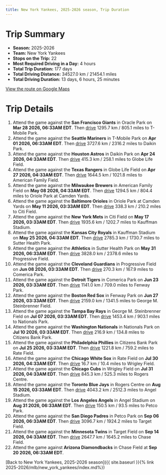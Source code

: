 ```yaml
---
title: New York Yankees, 2025-2026 season, Trip Duration
---
```


# Trip Summary
- **Season:** 2025-2026
- **Team:** New York Yankees
- **Stops on the Trip:** 22
- **Most Required Driving in a Day:** 4 hours
- **Total Trip Duration:** 177 days
- **Total Driving Distance:** 34527.0 km / 21454.1 miles
- **Total Driving Duration:** 13 days, 6 hours, 25 minutes

[View the route on Google Maps](https://www.google.com/maps/dir/Oracle+Park+San+Francisco/T-Mobile+Park+Seattle/Daikin+Park+Houston/Globe+Life+Field+Arlington/American+Family+Field+Milwaukee/Oriole+Park+at+Camden+Yards+Baltimore/Citi+Field+Flushing/Kauffman+Stadium+Kansas+City/Sutter+Health+Park+Sacramento/Progressive+Field+Cleveland/Comerica+Park+Detroit/Fenway+Park+Boston/George+M.+Steinbrenner+Field+Tampa/Nationals+Park+Washington/Citizens+Bank+Park+Philadelphia/Rate+Field+Chicago/Wrigley+Field+Chicago/Rogers+Centre+Toronto/Angel+Stadium+Anaheim/Petco+Park+San+Diego/Target+Field+Minneapolis/Chase+Field+Phoenix)

# Trip Details
1. Attend the game against the **San Francisco Giants** in Oracle Park on **Mar 28 2026, 06:33AM EDT**. Then [drive](https://www.google.com/maps/dir/Oracle+Park+San+Francisco/T-Mobile+Park+Seattle) 1295.7 km / 805.1 miles to T-Mobile Park.
2. Attend the game against the **Seattle Mariners** in T-Mobile Park on **Apr 01 2026, 06:33AM EDT**. Then [drive](https://www.google.com/maps/dir/T-Mobile+Park+Seattle/Daikin+Park+Houston) 3727.6 km / 2316.2 miles to Daikin Park.
3. Attend the game against the **Houston Astros** in Daikin Park on **Apr 24 2026, 04:33AM EDT**. Then [drive](https://www.google.com/maps/dir/Daikin+Park+Houston/Globe+Life+Field+Arlington) 415.3 km / 258.1 miles to Globe Life Field.
4. Attend the game against the **Texas Rangers** in Globe Life Field on **Apr 27 2026, 04:33AM EDT**. Then [drive](https://www.google.com/maps/dir/Globe+Life+Field+Arlington/American+Family+Field+Milwaukee) 1644.5 km / 1021.8 miles to American Family Field.
5. Attend the game against the **Milwaukee Brewers** in American Family Field on **May 08 2026, 04:33AM EDT**. Then [drive](https://www.google.com/maps/dir/American+Family+Field+Milwaukee/Oriole+Park+at+Camden+Yards+Baltimore) 1294.5 km / 804.4 miles to Oriole Park at Camden Yards.
6. Attend the game against the **Baltimore Orioles** in Oriole Park at Camden Yards on **May 11 2026, 03:33AM EDT**. Then [drive](https://www.google.com/maps/dir/Oriole+Park+at+Camden+Yards+Baltimore/Citi+Field+Flushing) 338.3 km / 210.2 miles to Citi Field.
7. Attend the game against the **New York Mets** in Citi Field on **May 17 2026, 03:33AM EDT**. Then [drive](https://www.google.com/maps/dir/Citi+Field+Flushing/Kauffman+Stadium+Kansas+City) 1935.6 km / 1202.7 miles to Kauffman Stadium.
8. Attend the game against the **Kansas City Royals** in Kauffman Stadium on **May 25 2026, 04:33AM EDT**. Then [drive](https://www.google.com/maps/dir/Kauffman+Stadium+Kansas+City/Sutter+Health+Park+Sacramento) 2785.3 km / 1730.7 miles to Sutter Health Park.
9. Attend the game against the **Athletics** in Sutter Health Park on **May 31 2026, 06:33AM EDT**. Then [drive](https://www.google.com/maps/dir/Sutter+Health+Park+Sacramento/Progressive+Field+Cleveland) 3828.0 km / 2378.6 miles to Progressive Field.
10. Attend the game against the **Cleveland Guardians** in Progressive Field on **Jun 08 2026, 03:33AM EDT**. Then [drive](https://www.google.com/maps/dir/Progressive+Field+Cleveland/Comerica+Park+Detroit) 270.3 km / 167.9 miles to Comerica Park.
11. Attend the game against the **Detroit Tigers** in Comerica Park on **Jun 23 2026, 03:33AM EDT**. Then [drive](https://www.google.com/maps/dir/Comerica+Park+Detroit/Fenway+Park+Boston) 1141.0 km / 709.0 miles to Fenway Park.
12. Attend the game against the **Boston Red Sox** in Fenway Park on **Jun 27 2026, 03:33AM EDT**. Then [drive](https://www.google.com/maps/dir/Fenway+Park+Boston/George+M.+Steinbrenner+Field+Tampa) 2159.0 km / 1341.5 miles to George M. Steinbrenner Field.
13. Attend the game against the **Tampa Bay Rays** in George M. Steinbrenner Field on **Jul 07 2026, 03:33AM EDT**. Then [drive](https://www.google.com/maps/dir/George+M.+Steinbrenner+Field+Tampa/Nationals+Park+Washington) 1453.4 km / 903.1 miles to Nationals Park.
14. Attend the game against the **Washington Nationals** in Nationals Park on **Jul 10 2026, 03:33AM EDT**. Then [drive](https://www.google.com/maps/dir/Nationals+Park+Washington/Citizens+Bank+Park+Philadelphia) 216.9 km / 134.8 miles to Citizens Bank Park.
15. Attend the game against the **Philadelphia Phillies** in Citizens Bank Park on **Jul 25 2026, 03:33AM EDT**. Then [drive](https://www.google.com/maps/dir/Citizens+Bank+Park+Philadelphia/Rate+Field+Chicago) 1221.8 km / 759.2 miles to Rate Field.
16. Attend the game against the **Chicago White Sox** in Rate Field on **Jul 30 2026, 04:33AM EDT**. Then [drive](https://www.google.com/maps/dir/Rate+Field+Chicago/Wrigley+Field+Chicago) 16.7 km / 10.4 miles to Wrigley Field.
17. Attend the game against the **Chicago Cubs** in Wrigley Field on **Jul 31 2026, 04:33AM EDT**. Then [drive](https://www.google.com/maps/dir/Wrigley+Field+Chicago/Rogers+Centre+Toronto) 845.3 km / 525.3 miles to Rogers Centre.
18. Attend the game against the **Toronto Blue Jays** in Rogers Centre on **Aug 15 2026, 03:33AM EDT**. Then [drive](https://www.google.com/maps/dir/Rogers+Centre+Toronto/Angel+Stadium+Anaheim) 4043.2 km / 2512.3 miles to Angel Stadium.
19. Attend the game against the **Los Angeles Angels** in Angel Stadium on **Aug 31 2026, 06:33AM EDT**. Then [drive](https://www.google.com/maps/dir/Angel+Stadium+Anaheim/Petco+Park+San+Diego) 150.5 km / 93.5 miles to Petco Park.
20. Attend the game against the **San Diego Padres** in Petco Park on **Sep 06 2026, 06:33AM EDT**. Then [drive](https://www.google.com/maps/dir/Petco+Park+San+Diego/Target+Field+Minneapolis) 3096.7 km / 1924.2 miles to Target Field.
21. Attend the game against the **Minnesota Twins** in Target Field on **Sep 14 2026, 04:33AM EDT**. Then [drive](https://www.google.com/maps/dir/Target+Field+Minneapolis/Chase+Field+Phoenix) 2647.7 km / 1645.2 miles to Chase Field.
22. Attend the game against **Arizona Diamondbacks** in Chase Field at **Sep 20 2026, 06:33AM EDT**.

[Back to New York Yankees, 2025-2026 season]({{ site.baseurl }}{% link 2025-2026/mlb/new_york_yankees/index.md%})
